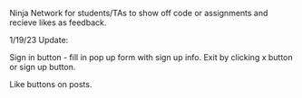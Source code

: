 Ninja Network for students/TAs to 
show off code or assignments and recieve likes
as feedback. 

1/19/23 Update:

Sign in button - fill in pop up form with
sign up info. Exit by clicking x button or sign up button. 

Like buttons on posts.


